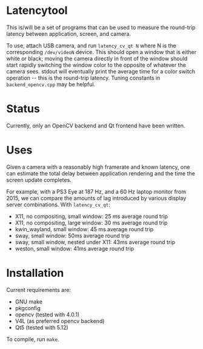 # Latencytool

This is/will be a set of programs that can be used to measure the round-trip
latency between application, screen, and camera. 

To use, attach USB camera, and run `latency_cv_qt N` where N is the
corresponding `/dev/videoN` device. This should open a window that is either
white or black; moving the camera directly in front of the window should start
rapidly switching the window color to the opposite of whatever the camera sees.
stdout will eventually print the average time for a color switch operation --
this is the round-trip latency. Tuning constants in `backend_opencv.cpp` may be
helpful.

# Status

Currently, only an OpenCV backend and Qt frontend have been written.

# Uses

Given a camera with a reasonably high framerate and known latency, one can
estimate the total delay between application rendering and the time the screen
update completes.

For example, with a PS3 Eye at 187 Hz, and a 60 Hz laptop monitor from 2015, we
can compare the amounts of lag introduced by various display server
combinations. With `latency_cv_qt`:

* X11, no compositing, small window: 25 ms average round trip
* X11, no compositing, large window: 30 ms average round trip
* kwin_wayland, small window: 45 ms average round trip
* sway, small window: 50ms average round trip
* sway, small window, nested under X11: 43ms average round trip
* weston, small window: 41ms average round trip

# Installation

Current requirements are:

* GNU make
* pkgconfig
* opencv (tested with 4.0.1)
* V4L (as preferred opencv backend)
* Qt5 (tested with 5.12)

To compile, run `make`.